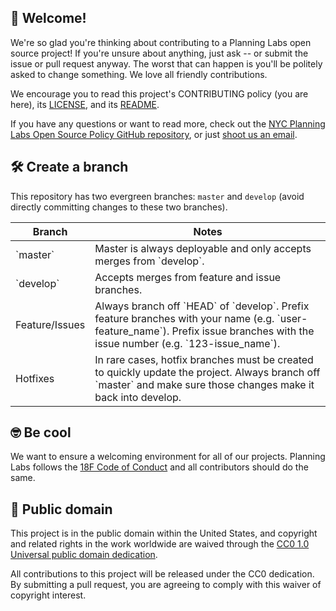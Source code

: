 ## 🎉 Welcome!

We're so glad you're thinking about contributing to a Planning Labs open source project! If you're unsure about anything, just ask -- or submit the issue or pull request anyway. The worst that can happen is you'll be politely asked to change something. We love all friendly contributions.

We encourage you to read this project's CONTRIBUTING policy (you are here), its [LICENSE](LICENSE.md), and its [README](README.md).

If you have any questions or want to read more, check out the [NYC Planning Labs Open Source Policy GitHub repository](https://github.com/NYCPlanning/labs-open-source-policy), or just [shoot us an email](mailto:labs_dl@planning.nyc.gov).

## 🛠 Create a branch

This repository has two evergreen branches: `master` and `develop`
 (avoid directly committing changes to these two branches).

<table>
  <thead>
    <tr>
      <th>Branch</th>
      <th>Notes</th>
    </tr>
  </thead>
  <tbody>
    <tr>
      <td>`master`</td>
      <td>Master is always deployable and only accepts merges from `develop`.</td>
    </tr>
    <tr>
      <td>`develop`</td>
      <td>Accepts merges from feature and issue branches.</td>
    </tr>
    <tr>
      <td>Feature/Issues</td>
      <td>Always branch off `HEAD` of `develop`. Prefix feature branches with your name (e.g. `user-feature_name`). Prefix issue branches with the issue number (e.g. `123-issue_name`).</td>
    </tr>
    <tr>
      <td>Hotfixes</td>
      <td>In rare cases, hotfix branches must be created to quickly update the project. Always branch off `master` and make sure those changes make it back into develop.</td>
    </tr>
  </tbody>
</table>

## 🤓 Be cool

We want to ensure a welcoming environment for all of our projects. Planning Labs follows the [18F Code of Conduct](https://github.com/18F/code-of-conduct/blob/master/code-of-conduct.md) and all contributors should do the same.

## 🤝 Public domain

This project is in the public domain within the United States, and
copyright and related rights in the work worldwide are waived through
the [CC0 1.0 Universal public domain dedication](https://creativecommons.org/publicdomain/zero/1.0/).

All contributions to this project will be released under the CC0
dedication. By submitting a pull request, you are agreeing to comply
with this waiver of copyright interest.

